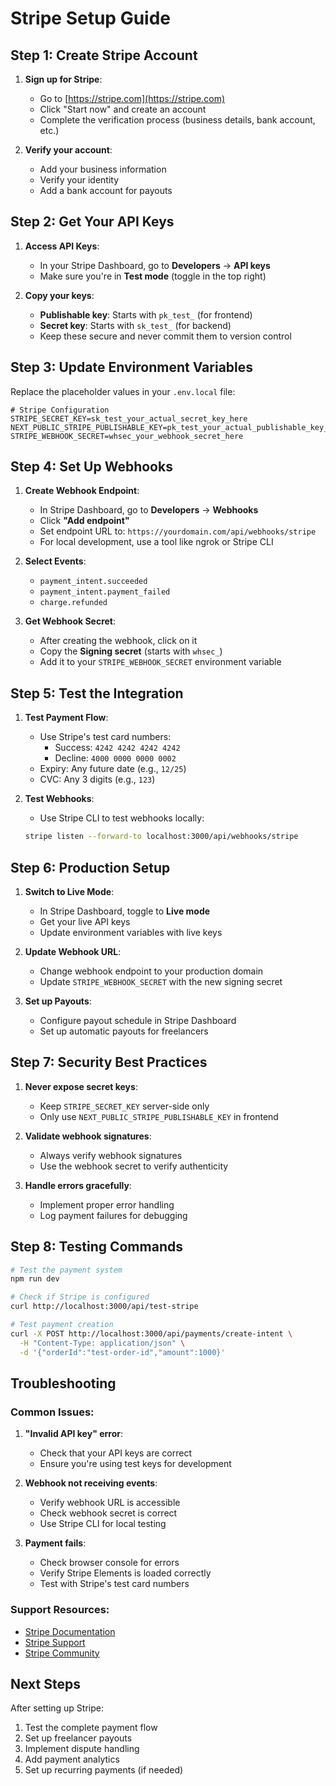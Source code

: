 # Stripe Setup Guide

## Step 1: Create Stripe Account

1. **Sign up for Stripe**:
   - Go to [https://stripe.com](https://stripe.com)
   - Click "Start now" and create an account
   - Complete the verification process (business details, bank account, etc.)

2. **Verify your account**:
   - Add your business information
   - Verify your identity
   - Add a bank account for payouts

## Step 2: Get Your API Keys

1. **Access API Keys**:
   - In your Stripe Dashboard, go to **Developers** → **API keys**
   - Make sure you're in **Test mode** (toggle in the top right)

2. **Copy your keys**:
   - **Publishable key**: Starts with `pk_test_` (for frontend)
   - **Secret key**: Starts with `sk_test_` (for backend)
   - Keep these secure and never commit them to version control

## Step 3: Update Environment Variables

Replace the placeholder values in your `.env.local` file:

```env
# Stripe Configuration
STRIPE_SECRET_KEY=sk_test_your_actual_secret_key_here
NEXT_PUBLIC_STRIPE_PUBLISHABLE_KEY=pk_test_your_actual_publishable_key_here
STRIPE_WEBHOOK_SECRET=whsec_your_webhook_secret_here
```

## Step 4: Set Up Webhooks

1. **Create Webhook Endpoint**:
   - In Stripe Dashboard, go to **Developers** → **Webhooks**
   - Click **"Add endpoint"**
   - Set endpoint URL to: `https://yourdomain.com/api/webhooks/stripe`
   - For local development, use a tool like ngrok or Stripe CLI

2. **Select Events**:
   - `payment_intent.succeeded`
   - `payment_intent.payment_failed`
   - `charge.refunded`

3. **Get Webhook Secret**:
   - After creating the webhook, click on it
   - Copy the **Signing secret** (starts with `whsec_`)
   - Add it to your `STRIPE_WEBHOOK_SECRET` environment variable

## Step 5: Test the Integration

1. **Test Payment Flow**:
   - Use Stripe's test card numbers:
     - Success: `4242 4242 4242 4242`
     - Decline: `4000 0000 0000 0002`
   - Expiry: Any future date (e.g., `12/25`)
   - CVC: Any 3 digits (e.g., `123`)

2. **Test Webhooks**:
   - Use Stripe CLI to test webhooks locally:
   ```bash
   stripe listen --forward-to localhost:3000/api/webhooks/stripe
   ```

## Step 6: Production Setup

1. **Switch to Live Mode**:
   - In Stripe Dashboard, toggle to **Live mode**
   - Get your live API keys
   - Update environment variables with live keys

2. **Update Webhook URL**:
   - Change webhook endpoint to your production domain
   - Update `STRIPE_WEBHOOK_SECRET` with the new signing secret

3. **Set up Payouts**:
   - Configure payout schedule in Stripe Dashboard
   - Set up automatic payouts for freelancers

## Step 7: Security Best Practices

1. **Never expose secret keys**:
   - Keep `STRIPE_SECRET_KEY` server-side only
   - Only use `NEXT_PUBLIC_STRIPE_PUBLISHABLE_KEY` in frontend

2. **Validate webhook signatures**:
   - Always verify webhook signatures
   - Use the webhook secret to verify authenticity

3. **Handle errors gracefully**:
   - Implement proper error handling
   - Log payment failures for debugging

## Step 8: Testing Commands

```bash
# Test the payment system
npm run dev

# Check if Stripe is configured
curl http://localhost:3000/api/test-stripe

# Test payment creation
curl -X POST http://localhost:3000/api/payments/create-intent \
  -H "Content-Type: application/json" \
  -d '{"orderId":"test-order-id","amount":1000}'
```

## Troubleshooting

### Common Issues:

1. **"Invalid API key" error**:
   - Check that your API keys are correct
   - Ensure you're using test keys for development

2. **Webhook not receiving events**:
   - Verify webhook URL is accessible
   - Check webhook secret is correct
   - Use Stripe CLI for local testing

3. **Payment fails**:
   - Check browser console for errors
   - Verify Stripe Elements is loaded correctly
   - Test with Stripe's test card numbers

### Support Resources:

- [Stripe Documentation](https://stripe.com/docs)
- [Stripe Support](https://support.stripe.com)
- [Stripe Community](https://community.stripe.com)

## Next Steps

After setting up Stripe:

1. Test the complete payment flow
2. Set up freelancer payouts
3. Implement dispute handling
4. Add payment analytics
5. Set up recurring payments (if needed) 